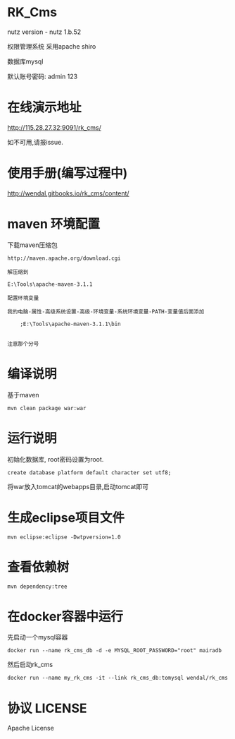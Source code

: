RK_Cms
======================================

nutz version - nutz 1.b.52

权限管理系统 采用apache shiro

数据库mysql

默认账号密码: admin 123

在线演示地址
================================================

http://115.28.27.32:9091/rk_cms/

如不可用,请报issue.

使用手册(编写过程中)
=================================================

http://wendal.gitbooks.io/rk_cms/content/

maven 环境配置
=================================================
 下载maven压缩包
 
 	http://maven.apache.org/download.cgi
 	
 	解压缩到
 	
 	E:\Tools\apache-maven-3.1.1
 	
 	配置环境变量
 	
 	我的电脑-属性-高级系统设置-高级-环境变量-系统环境变量-PATH-变量值后面添加
 	
```
	;E:\Tools\apache-maven-3.1.1\bin
	
```
	
	注意那个分号
	
	
编译说明
=================================================

基于maven

```
mvn clean package war:war
```

运行说明
================================================

初始化数据库, root密码设置为root.
```
create database platform default character set utf8;
```

将war放入tomcat的webapps目录,启动tomcat即可

生成eclipse项目文件
================================================

```
mvn eclipse:eclipse -Dwtpversion=1.0
```

查看依赖树
================================================

```
mvn dependency:tree
```

在docker容器中运行
===============================================

先启动一个mysql容器

```
docker run --name rk_cms_db -d -e MYSQL_ROOT_PASSWORD="root" mairadb
```

然后启动rk_cms

```
docker run --name my_rk_cms -it --link rk_cms_db:tomysql wendal/rk_cms
```

协议 LICENSE
========================================================

Apache License
